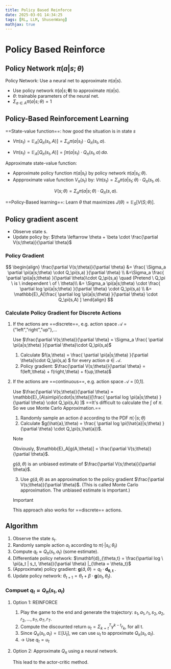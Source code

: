 ```yaml
---
title: Policy Based Reinforce
date: 2025-03-01 14:34:25
tags: [RL, LLM, ShusenWang]
mathjax: true
---
```


# Policy Based Reinforce

## Policy Network $\pi(a|s;\theta)$

Policy Network: Use a neural net to approximate $\pi(a|s)$. 

- Use policy network $\pi(a|s;\mathbf{\theta})$ to approximate $\pi(a|s)$.
- $\theta$: trainable parameters of the neural net.
- $\Sigma_{a\in A} \pi(a|s;\theta) = 1$ 

## Policy-Based Reinforcement Learning

==State-value function==: how good the situation is in state $s$

- $V\pi(s_t) = \mathbb{E}_A[Q_\pi(s_t,A)] = \Sigma_a \pi(a|s_t) \cdot Q_\pi(s_t,a).$

- $V\pi(s_t) = \mathbb{E}_A[Q_\pi(s_t,A)] = \int \pi (a|s_t)\cdot Q_\pi(s_t,a) \,da.$ 

Approximate state-value function:

- Approximate policy function $\pi(a|s_t)$ by policy network $\pi(a|s_t;\theta)$.
- Appproximate value function $V_\pi(s_t)$ by: $V\pi(s_t) = \Sigma_a \pi(a|s_t;\theta) \cdot Q_\pi(s_t,a).$ 

$$
V(s;\theta) = \Sigma_a \pi(a|s;\theta) \cdot Q_\pi(s,a).
$$

==Policy-Based learning==: Learn $\theta$ that maximizes $J(\theta) = \mathbb{E}_S[V(S;\theta)]$. 

## Policy gradient ascent

- Observe state s.
- Update policy by: $\theta \leftarrow \theta + \beta \cdot \frac{\partial V(s;\theta)}{\partial \theta}$

### Policy Gradient

$$
\begin{align}
\frac{\partial V(s;\theta)}{\partial \theta} &= \frac{ \Sigma_a \partial \pi(a|s;\theta) \cdot Q_\pi(s,a) }{\partial \theta} \\
&=\Sigma_a  \frac{ \partial \pi(a|s;\theta) }{\partial \theta}\cdot Q_\pi(s,a) \quad (Pretend \  Q_\pi \  is \  independent \  of \  \theta)\\
&= \Sigma_a \pi(a|s;\theta) \cdot \frac{ \partial log \pi(a|s;\theta) }{\partial \theta} \cdot Q_\pi(s,a) \\
&= \mathbb{E}_A[\frac{ \partial log \pi(a|s;\theta) }{\partial \theta} \cdot Q_\pi(s,A) ]
\end{align}
$$

### Calculate Policy Gradient for Discrete Actions

1. If the actions are ==discrete==, e.g. action space $\mathcal{A}$ = \{"left","right","up"\},...

   Use $\frac{\partial V(s;\theta)}{\partial \theta} = \Sigma_a  \frac{ \partial \pi(a|s;\theta) }{\partial \theta}\cdot Q_\pi(s,a)$ 

   1. Calculate $f(a,\theta) =  \frac{ \partial \pi(a|s;\theta) }{\partial \theta}\cdot Q_\pi(s,a) $ for every action $a \in \mathcal{A}$. 
   2. Policy gradient: $\frac{\partial V(s;\theta)}{\partial \theta} = f(left,\theta) + f(right,\theta) + f(up,\theta)$

2. If the actions are ==continuous==, e.g. action space $\mathcal{A}$ = [0,1]. 

   Use $\frac{\partial V(s;\theta)}{\partial \theta} = \mathbb{E}_{A\sim\pi(\cdot|s;\theta)}[\frac{ \partial log \pi(a|s;\theta) }{\partial \theta} \cdot Q_\pi(s,A) ]$  ==It's difficult to calculate the $\int$ of $\pi$. So we use Monte Carlo Approximation.==

   1. Randomly sample an action $\hat{a}$ according to the PDF $\pi(\cdot | s;\theta)$ 
   2. Calculate $g(\hat{a},\theta) = \frac{ \partial log \pi(\hat{a}|s;\theta) }{\partial \theta} \cdot Q_\pi(s,\hat{a})$. 

   > [!NOTE]
   >
   > Obviously, $\mathbb{E}_A[g(A,\theta)] = \frac{\partial V(s;\theta)}{\partial \theta}$.
   >
   > $g(\hat{a},\theta)$ is an unbiased estimate of $\frac{\partial V(s;\theta)}{\partial \theta}$.

   3. Use $g(\hat{a},\theta)$ as an approximation to the policy gradient $\frac{\partial V(s;\theta)}{\partial \theta}$. (This is called Monte Carlo approximation. The unbiased estimate is important.) 

   > [!IMPORTANT]
   >
   > This approach also works for ==discrete== actions.


##  Algorithm

1. Observe the state $s_t$.
2. Randomly sample action $a_t$ according to $\pi(\cdot | s_t;\theta_t)$ 
3. Compute $q_t \approx Q_\pi(s_t,a_t)$ (some estimate).
4. Differentiate policy network: $\mathbf{d}_{\theta,t} = \frac{\partial log \ \pi(a_t | s_t, \theta)}{\partial \theta} |_{\theta = \theta_t}$
5. (Approximate) policy gradient: $\mathbf{g}(\hat{a},\theta) = q_t \cdot \mathbf{d_{\theta,t}}$ .
6. Update policy network: $\theta_{t+1} = \theta_t + \beta \cdot \mathbf{g}(a_t, \theta_t)$.

### Compuet  $q_t \approx Q_\pi(s_t,a_t)$ 

1. Option 1: REINFORCE

   1. Play the game to the end and generate the trajectory: $s_1,a_1,r_1,s_2,a_2,r_2,...,s_T,a_T,r_T$.
   2. Compute the discounted return $u_t = \Sigma_{k = t}^T \gamma^{k-t}r_k$, for all t.
   3. Since $Q_\pi(s_t,a_t) = \mathbb{E}[U_t]$, we can use $u_t$ to approximate $Q_\pi(s_t,a_t)$.
   4. $\rightarrow$ Use $q_t = u_t$

2. Option 2: Approximate $Q_\pi$ using a neural network.

   This lead to the actor-critic method.

   
